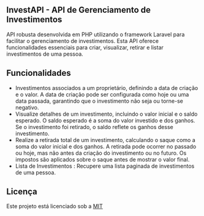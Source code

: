 ## InvestAPI - API de Gerenciamento de Investimentos

API robusta desenvolvida em PHP utilizando o framework Laravel para facilitar o gerenciamento de investimentos. Esta API oferece funcionalidades essenciais para criar, visualizar, retirar e listar investimentos de uma pessoa.



## Funcionalidades

- Investimentos associados a um proprietário, definindo a data de criação e o valor. A data de criação pode ser configurada como hoje ou uma data passada, garantindo que o investimento não seja ou torne-se negativo.
- Visualize detalhes de um investimento, incluindo o valor inicial e o saldo esperado. O saldo esperado é a soma do valor investido e dos ganhos. Se o investimento foi retirado, o saldo reflete os ganhos desse investimento.
- Realize a retirada total de um investimento, calculando o saque como a soma do valor inicial e dos ganhos. A retirada pode ocorrer no passado ou hoje, mas não antes da criação do investimento ou no futuro. Os impostos são aplicados sobre o saque antes de mostrar o valor final.
- Lista de Investimentos : Recupere uma lista paginada de investimentos de uma pessoa.







## Licença

Este projeto está licenciado sob a [MIT](https://choosealicense.com/licenses/mit/)

